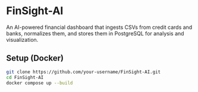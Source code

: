 # FinSight-AI

An AI-powered financial dashboard that ingests CSVs from credit cards and banks, normalizes them, and stores them in PostgreSQL for analysis and visualization.

## Setup (Docker)

```bash
git clone https://github.com/your-username/FinSight-AI.git
cd FinSight-AI
docker compose up --build
